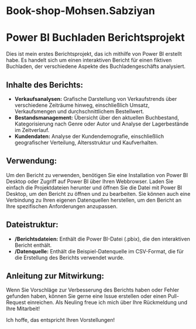 # Book-shop-Mohsen.Sabziyan
# Power BI Buchladen Berichtsprojekt

Dies ist mein erstes Berichtsprojekt, das ich mithilfe von Power BI erstellt habe. Es handelt sich um einen interaktiven Bericht für einen fiktiven Buchladen, der verschiedene Aspekte des Buchladengeschäfts analysiert.

## Inhalte des Berichts:

- **Verkaufsanalysen:** Grafische Darstellung von Verkaufstrends über verschiedene Zeiträume hinweg, einschließlich Umsatz, Verkaufsmengen und durchschnittlichem Bestellwert.
- **Bestandsmanagement:** Übersicht über den aktuellen Buchbestand, Kategorisierung nach Genre oder Autor und Analyse der Lagerbestände im Zeitverlauf.
- **Kundendaten:** Analyse der Kundendemografie, einschließlich geografischer Verteilung, Altersstruktur und Kaufverhalten.

## Verwendung:

Um den Bericht zu verwenden, benötigen Sie eine Installation von Power BI Desktop oder Zugriff auf Power BI über Ihren Webbrowser. Laden Sie einfach die Projektdateien herunter und öffnen Sie die Datei mit Power BI Desktop, um den Bericht zu öffnen und zu bearbeiten. Sie können auch eine Verbindung zu Ihren eigenen Datenquellen herstellen, um den Bericht an Ihre spezifischen Anforderungen anzupassen.

## Dateistruktur:

- **/Berichtsdateien:** Enthält die Power BI-Datei (.pbix), die den interaktiven Bericht enthält.
- **/Datenquelle:** Enthält die Beispiel-Datenquelle im CSV-Format, die für die Erstellung des Berichts verwendet wurde.


## Anleitung zur Mitwirkung:

Wenn Sie Vorschläge zur Verbesserung des Berichts haben oder Fehler gefunden haben, können Sie gerne eine Issue erstellen oder einen Pull-Request einreichen. Als Neuling freue ich mich über Ihre Rückmeldung und Ihre Mitarbeit!


Ich hoffe, das entspricht Ihren Vorstellungen!
